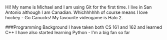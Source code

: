 HI! My name is Michael and I am using Git for the first time.
I live in San Antonio although I am Canadian. 
Whichhhhhh of course means I love hockey - Go Canucks!
My favourite videogame is Halo 2.

###Programming Background
I have taken both CS 161 and 162 and learned C++
I have also started learning Python - I'm a big fan so far